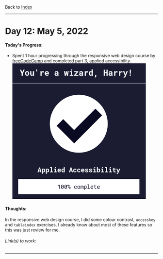 Back to [Index](../README.md)
____
# Day 12: May 5, 2022
#### Today's Progress:
- Spent 1 hour progressing through the responsive web design course by [freeCodeCamp](https://www.freecodecamp.org/learn/responsive-web-design/) and completed part 3, applied accessibility.<br>
![respWebDesign_AA100.png](../Attachments-DOC/respWebDesign_AA100.png)


#### Thoughts:
In the responsive web design course, I did some colour contrast, `accesskey` and `tableindex` exercises. I already know about most of these features so this was just review for me.

###### Link(s) to work:

___
